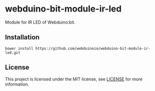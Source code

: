# webduino-bit-module-ir-led

Module for IR LED of Webduino:bit.

## Installation

```shell
bower install https://github.com/webduinoio/webduino-bit-module-ir-led.git
```

## License

This project is licensed under the MIT license, see [LICENSE](LICENSE) for more information.
